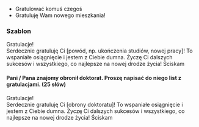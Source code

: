 - Gratulować komuś czegoś
- Gratuluję Wam nowego mieszkania!

### Szablon

Gratulacje!  
Serdecznie gratuluję Ci [powód, np. ukończenia studiów, nowej pracy]! To wspaniałe osiągnięcie i jestem z Ciebie dumna. Życzę Ci dalszych sukcesów i wszystkiego, co najlepsze na nowej drodze życia!
Ściskam

#### Pani / Pana znajomy obronił doktorat. Proszę napisać do niego list z gratulacjami. (25 słów)

Gratulacje!  
Serdecznie gratuluję Ci [obrony doktoratu]! To wspaniałe osiągnięcie i jestem z Ciebie dumna. Życzę Ci dalszych sukcesów i wszystkiego, co najlepsze na nowej drodze życia!
Ściskam